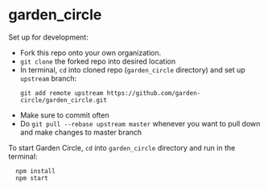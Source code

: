 # garden_circle

Set up for development:
- Fork this repo onto your own organization.
- ```git clone``` the forked repo into desired location
- In terminal, ```cd``` into cloned repo (```garden_circle``` directory) and set up ```upstream``` branch:
  ```
  git add remote upstream https://github.com/garden-circle/garden_circle.git
  ```
- Make sure to commit often
- Do ```git pull --rebase upstream master``` whenever you want to pull down and make changes to master branch

To start Garden Circle, ```cd``` into ```garden_circle``` directory and run in the terminal:
```
  npm install
  npm start
```
